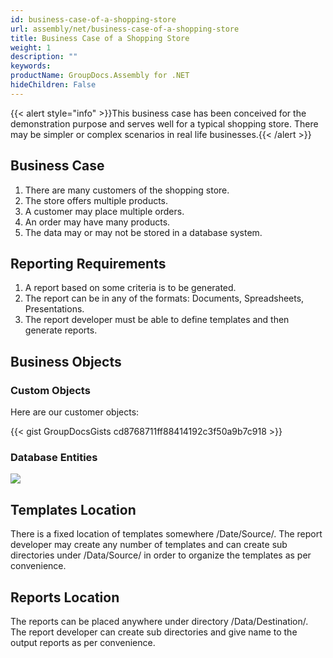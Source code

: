 ```yaml
---
id: business-case-of-a-shopping-store
url: assembly/net/business-case-of-a-shopping-store
title: Business Case of a Shopping Store
weight: 1
description: ""
keywords: 
productName: GroupDocs.Assembly for .NET
hideChildren: False
---
```

{{< alert style="info" >}}This business case has been conceived for the demonstration purpose and serves well for a typical shopping store. There may be simpler or complex scenarios in real life businesses.{{< /alert >}}

## Business Case

1.  There are many customers of the shopping store.
2.  The store offers multiple products.
3.  A customer may place multiple orders.
4.  An order may have many products.
5.  The data may or may not be stored in a database system.

## Reporting Requirements

1.  A report based on some criteria is to be generated.
2.  The report can be in any of the formats: Documents, Spreadsheets, Presentations.
3.  The report developer must be able to define templates and then generate reports.

## Business Objects

### Custom Objects

Here are our customer objects:

{{< gist GroupDocsGists cd8768711ff88414192c3f50a9b7c918 >}}



### Database Entities

![](https://raw.githubusercontent.com/groupdocsassembly/GroupDocs_Assembly_NET/master/Examples/Data/Data%20Sources/Database%20Backup/database.PNG)

## Templates Location

There is a fixed location of templates somewhere /Date/Source/. The report developer may create any number of templates and can create sub directories under /Data/Source/ in order to organize the templates as per convenience.

## Reports Location

The reports can be placed anywhere under directory /Data/Destination/. The report developer can create sub directories and give name to the output reports as per convenience.
